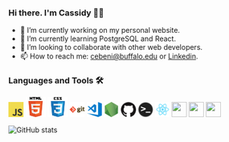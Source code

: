 ### Hi there. I'm Cassidy 👋🏽

- 🔭 I’m currently working on my personal website.
- 🌱 I’m currently learning PostgreSQL and React.
- 👯 I’m looking to collaborate with other web developers.
- 📫 How to reach me: <cebeni@buffalo.edu> or [Linkedin](https://www.linkedin.com/in/cassidy-beni-9b2287118/).

### Languages and Tools 🛠

<img src="https://raw.githubusercontent.com/github/explore/80688e429a7d4ef2fca1e82350fe8e3517d3494d/topics/javascript/javascript.png" height="30" width="30"/>      <img src="https://raw.githubusercontent.com/github/explore/80688e429a7d4ef2fca1e82350fe8e3517d3494d/topics/html/html.png" height="40" width="40"/>        <img src="https://raw.githubusercontent.com/github/explore/80688e429a7d4ef2fca1e82350fe8e3517d3494d/topics/css/css.png" height="40" width="40"/>      <img src="https://raw.githubusercontent.com/github/explore/80688e429a7d4ef2fca1e82350fe8e3517d3494d/topics/git/git.png" height="30" width="30"/>    <img src="https://raw.githubusercontent.com/github/explore/80688e429a7d4ef2fca1e82350fe8e3517d3494d/topics/visual-studio-code/visual-studio-code.png" height="30" width="30"/> 
<img src="https://raw.githubusercontent.com/github/explore/80688e429a7d4ef2fca1e82350fe8e3517d3494d/topics/nodejs/nodejs.png" height="30" width="30"/>
<img src="https://raw.githubusercontent.com/github/explore/78df643247d429f6cc873026c0622819ad797942/topics/github/github.png" height="30" width="30"/>
<img src="https://raw.githubusercontent.com/github/explore/80688e429a7d4ef2fca1e82350fe8e3517d3494d/topics/terminal/terminal.png" height="30" width="30"/>
<img src="https://raw.githubusercontent.com/github/explore/80688e429a7d4ef2fca1e82350fe8e3517d3494d/topics/react/react.png" height="30" width="30"/>
<img src="https://cdn.iconscout.com/icon/free/png-512/redux-283024.png" height="30" width="30"/>
<img src="https://upload.wikimedia.org/wikipedia/commons/2/29/Postgresql_elephant.svg" height="30" width="30"/>
<img src="https://icons.iconarchive.com/icons/froyoshark/enkel/512/iTerm-icon.png" height="30" width="30"/>

![GitHub stats](https://github-readme-stats.vercel.app/api?username=cassidybeni&show_icons=true&theme=tokyonight)
